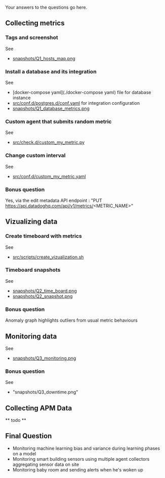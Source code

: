 Your answers to the questions go here.

## Collecting metrics

### Tags and screenshot

See
* [snapshots/Q1_hosts_map.png](snapshots/Q1_hosts_map.png)

### Install a database and its integration

See
* [docker-compose yaml](./docker-compose yaml) file for database instance
* [src/conf.d/postgres.d/conf.yaml](src/conf.d/postgres.d/conf.yaml) for integration configuration
* [snapshots/Q1_database_metrics.png](snapshots/Q1_database_metrics.png)

### Custom agent that submits random metric

See
* [src/check.d/custom_my_metric.py](src/check.d/custom_my_metric.py)

### Change custom interval

See 
* [src/conf.d/custom_my_metric.yaml](src/conf.d/custom_my_metric.yaml)

### Bonus question

Yes, via the edit metadata API endpoint : "PUT https://api.datadoghq.com/api/v1/metrics/<METRIC_NAME>"


## Vizualizing data

### Create timeboard with metrics

See 
* [src/scripts/create_vizualization.sh](src/scripts/create_vizualization.sh)

### Timeboard snapshots

See
* [snapshots/Q2_time_board.png](snapshots/Q2_time_board.png)
* [snapshots/Q2_snapshot.png](snapshots/Q2_snapshot.png)

### Bonus question

Anomaly graph highlights outliers from usual metric behaviours

## Monitoring data

See
* [snapshots/Q3_monitoring.png](snapshots/Q3_monitoring.png)

### Bonus question

See
* "snapshots/Q3_downtime.png"

## Collecting APM Data

** todo **

## Final Question

* Monitoring machine learning bias and variance during learning phases on a model
* Monitoring smart building sensors using multiple agent collectors aggregating sensor data on site
* Monitoring baby room and sending alerts when he's woken up
